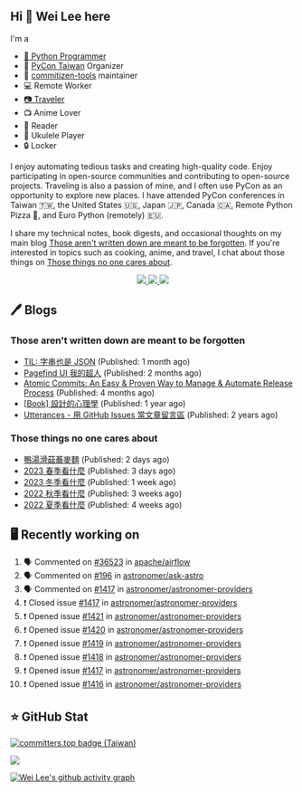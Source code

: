 ## Hi 👋 Wei Lee here

I'm a

* [🐍 Python Programmer](https://pycon-note.wei-lee.me/)
* 🐍 [PyCon Taiwan](https://tw.pycon.org/) Organizer
* 💬 [commitizen-tools](https://github.com/commitizen-tools) maintainer
* 💻 Remote Worker
* [📷 Traveler](https://travlog.wei-lee.me/)
* 📺 Anime Lover
* 📖 Reader
* 🎵 Ukulele Player
* 🔒 Locker

I enjoy automating tedious tasks and creating high-quality code. Enjoy participating in open-source communities and contributing to open-source projects. Traveling is also a passion of mine, and I often use PyCon as an opportunity to explore new places. I have attended PyCon conferences in Taiwan 🇹🇼, the United States 🇺🇸, Japan 🇯🇵, Canada 🇨🇦, Remote Python Pizza 🍕, and Euro Python (remotely) 🇪🇺.

I share my technical notes, book digests, and occasional thoughts on my main blog [Those aren't written down are meant to be forgotten](https://blog.wei-lee.me/). If you're interested in topics such as cooking, anime, and travel, I chat about those things on [Those things no one cares about](https://travlog.wei-lee.me/).

<p align="center">
  <a href="https://in.linkedin.com/in/clleew" target="blank">
    <img src="https://img.shields.io/badge/LinkedIn-0077B5?style=for-the-badge&logo=linkedin&logoColor=white" />
  </a>
  <a href="https://twitter.com/clleew" target="blank">
    <img src="https://img.shields.io/badge/Twitter-1DA1F2?style=for-the-badge&logo=twitter&logoColor=white" />
  </a>
  <a href="https://github.com/Lee-W/" target="blank">
    <img src="https://img.shields.io/badge/GitHub-100000?style=for-the-badge&logo=github&logoColor=white" />
  </a>
</p>

## 🖊️ Blogs

### Those aren't written down are meant to be forgotten

* [TIL: 字串也是 JSON](https://blog.wei-lee.me/posts/tech/2023/11/til-string-is-a-kind-of-json) (Published: 1 month ago)
* [Pagefind UI 我的超人](https://blog.wei-lee.me/posts/tech/2023/11/pagefind-ui) (Published: 2 months ago)
* [Atomic Commits: An Easy &amp; Proven Way to Manage &amp; Automate Release Process](https://blog.wei-lee.me/posts/tech/2023/08/atomic-commits-coscup-2023) (Published: 4 months ago)
* [[Book] 設計的心理學](https://blog.wei-lee.me/posts/book/2023/01/the-design-of-everyday-things) (Published: 1 year ago)
* [Utterances - 用 GitHub Issues 當文章留言區](https://blog.wei-lee.me/posts/tech/2022/02/use-github-issues-as-comment-system) (Published: 2 years ago)

### Those things no one cares about
 
 * [鴨湯滑菇蕎麥麵](https://travlog.wei-lee.me/posts/cook/2024/01/2024-toshikoshi-soba) (Published: 2 days ago)
 * [2023 春季看什麼](https://travlog.wei-lee.me/posts/review/2023/12/what-i-watch-in-2023-sprint) (Published: 3 days ago)
 * [2023 冬季看什麼](https://travlog.wei-lee.me/posts/review/2023/12/what-i-watch-in-2023-winter) (Published: 1 week ago)
 * [2022 秋季看什麼](https://travlog.wei-lee.me/posts/review/2023/12/what-i-watch-in-2022-fall) (Published: 3 weeks ago)
 * [2022 夏季看什麼](https://travlog.wei-lee.me/posts/review/2023/12/what-i-watch-in-2022-summer) (Published: 4 weeks ago)

## 🖥️ Recently working on

1. 🗣 Commented on [#36523](https://github.com/apache/airflow/issues/36523) in [apache/airflow](https://github.com/apache/airflow)
2. 🗣 Commented on [#196](https://github.com/astronomer/ask-astro/issues/196) in [astronomer/ask-astro](https://github.com/astronomer/ask-astro)
3. 🗣 Commented on [#1417](https://github.com/astronomer/astronomer-providers/issues/1417) in [astronomer/astronomer-providers](https://github.com/astronomer/astronomer-providers)
4. ❗️ Closed issue [#1417](https://github.com/astronomer/astronomer-providers/issues/1417) in [astronomer/astronomer-providers](https://github.com/astronomer/astronomer-providers)
5. ❗️ Opened issue [#1421](https://github.com/astronomer/astronomer-providers/issues/1421) in [astronomer/astronomer-providers](https://github.com/astronomer/astronomer-providers)
6. ❗️ Opened issue [#1420](https://github.com/astronomer/astronomer-providers/issues/1420) in [astronomer/astronomer-providers](https://github.com/astronomer/astronomer-providers)
7. ❗️ Opened issue [#1419](https://github.com/astronomer/astronomer-providers/issues/1419) in [astronomer/astronomer-providers](https://github.com/astronomer/astronomer-providers)
8. ❗️ Opened issue [#1418](https://github.com/astronomer/astronomer-providers/issues/1418) in [astronomer/astronomer-providers](https://github.com/astronomer/astronomer-providers)
9. ❗️ Opened issue [#1417](https://github.com/astronomer/astronomer-providers/issues/1417) in [astronomer/astronomer-providers](https://github.com/astronomer/astronomer-providers)
10. ❗️ Opened issue [#1416](https://github.com/astronomer/astronomer-providers/issues/1416) in [astronomer/astronomer-providers](https://github.com/astronomer/astronomer-providers)


## ⭐ GitHub Stat

[![committers.top badge (Taiwan)](https://user-badge.committers.top/taiwan_public/Lee-W.svg)](https://user-badge.committers.top/taiwan_public/Lee-W)

[![](https://github-readme-stats.vercel.app/api?username=Lee-W&show_icons=true&hide_title=true&cache_seconds=86400)](https://github.com/anuraghazra/github-readme-stats)

[![Wei Lee's github activity graph](https://github-readme-activity-graph.vercel.app/graph?username=Lee-W&theme=dracula)](https://github.com/ashutosh00710/github-readme-activity-graph)
